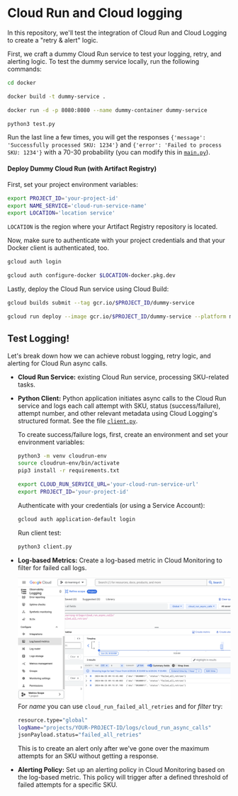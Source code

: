 # Cloud Run and Cloud logging
In this repository, we'll test the integration of Cloud Run and Cloud Logging to create a "retry &amp; alert" logic.

First, we craft a dummy Cloud Run service to test your logging, retry, and alerting logic. To test the dummy service locally, run the following commands:

```bash
cd docker
```
```bash
docker build -t dummy-service .
```
```bash
docker run -d -p 8080:8080 --name dummy-container dummy-service
```
```bash
python3 test.py
```

Run the last line a few times, you will get the responses `{'message': 'Successfully processed SKU: 1234'}` and `{'error': 'Failed to process SKU: 1234'}` with a 70-30 probability (you can modify this in [`main.py`](docker/main.py)).

#### Deploy Dummy Cloud Run (with Artifact Registry)
First, set your project environment variables: 
```bash
export PROJECT_ID='your-project-id'
export NAME_SERVICE='cloud-run-service-name'
export LOCATION='location service'
```
`LOCATION` is the region where your Artifact Registry repository is located.

Now, make sure to authenticate with your project credentials and that your Docker client is authenticated, too.
```bash
gcloud auth login
```
```bash
gcloud auth configure-docker $LOCATION-docker.pkg.dev
```

Lastly, deploy the Cloud Run service using Cloud Build:

```bash
gcloud builds submit --tag gcr.io/$PROJECT_ID/dummy-service
```
```bash
gcloud run deploy --image gcr.io/$PROJECT_ID/dummy-service --platform managed --allow-unauthenticated 
```

## Test Logging!

Let's break down how we can achieve robust logging, retry logic, and alerting for Cloud Run async calls.

* **Cloud Run Service:** existing Cloud Run service, processing SKU-related tasks.
* **Python Client:** Python application initiates async calls to the Cloud Run service and logs each call attempt with SKU, status (success/failure), attempt number, and other relevant metadata using Cloud Logging's structured format. See the file [`client.py`](client.py).  

    To create success/failure logs, first, create an environment and set your environment variables:
    ```bash
    python3 -m venv cloudrun-env
    source cloudrun-env/bin/activate
    pip3 install -r requirements.txt
    ```
    ```bash
    export CLOUD_RUN_SERVICE_URL='your-cloud-run-service-url'
    export PROJECT_ID='your-project-id'
    ```
    Authenticate with your credentials (or using a Service Account):
    ```bash
    gcloud auth application-default login
    ```
    Run client test:
    ```bash
    python3 client.py
    ```

* **Log-based Metrics:** Create a log-based metric in Cloud Monitoring to filter for failed call logs.  

    ![log-based](images/log-based%20metric.png)
    For *name* you can use `cloud_run_failed_all_retries` and for *filter* try:
    ```bash
    resource.type="global"
    logName="projects/YOUR-PROJECT-ID/logs/cloud_run_async_calls"
    jsonPayload.status="failed_all_retries"
    ```
    This is to create an alert only after we've gone over the maximum attempts for an SKU without getting a response. 

* **Alerting Policy:** Set up an alerting policy in Cloud Monitoring based on the log-based metric. This policy will trigger after a defined threshold of failed attempts for a specific SKU.